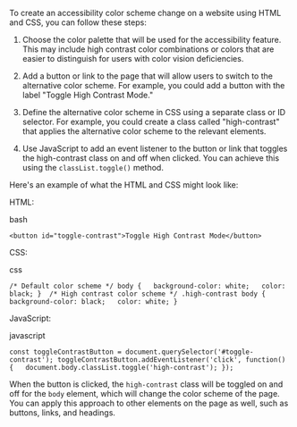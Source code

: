 
To create an accessibility color scheme change on a website using HTML and CSS, you can follow these steps:

1.  Choose the color palette that will be used for the accessibility feature. This may include high contrast color combinations or colors that are easier to distinguish for users with color vision deficiencies.
    
2.  Add a button or link to the page that will allow users to switch to the alternative color scheme. For example, you could add a button with the label "Toggle High Contrast Mode."
    
3.  Define the alternative color scheme in CSS using a separate class or ID selector. For example, you could create a class called "high-contrast" that applies the alternative color scheme to the relevant elements.
    
4.  Use JavaScript to add an event listener to the button or link that toggles the high-contrast class on and off when clicked. You can achieve this using the `classList.toggle()` method.
    

Here's an example of what the HTML and CSS might look like:

HTML:

bash

`<button id="toggle-contrast">Toggle High Contrast Mode</button>`

CSS:

css

`/* Default color scheme */ body {   background-color: white;   color: black; }  /* High contrast color scheme */ .high-contrast body {   background-color: black;   color: white; }`

JavaScript:

javascript

`const toggleContrastButton = document.querySelector('#toggle-contrast'); toggleContrastButton.addEventListener('click', function() {   document.body.classList.toggle('high-contrast'); });`

When the button is clicked, the `high-contrast` class will be toggled on and off for the `body` element, which will change the color scheme of the page. You can apply this approach to other elements on the page as well, such as buttons, links, and headings.